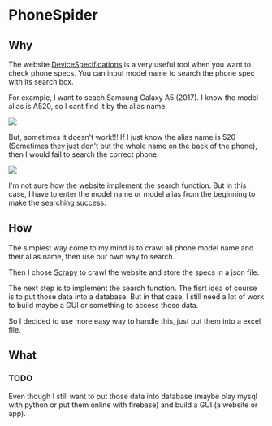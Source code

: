 # PhoneSpider
## Why
The website [DeviceSpecifications](https://www.devicespecifications.com/en) is a very useful tool when you want to check phone specs. You can input model name to search the phone spec with its search box.


For example, I want to seach Samsung Galaxy A5 (2017). I know the model alias is A520, so I cant find it by the alias name.


![](resources/specs_success.gif)


But, sometimes it doesn't work!!! If I just know the alias name is 520 (Sometimes they just don't put the whole name on the back of the phone), then I would fail to search the correct phone.


![](resources/specs_fail.gif)


I'm not sure how the website implement the search function. But in this case, I have to enter the model name or model alias from the beginning to make the searching success.


## How
The simplest way come to my mind is to crawl all phone model name and their alias name, then use our own way to search. 


Then I chose [Scrapy](https://github.com/scrapy/scrapy) to crawl the website and store the specs in a json file.


The next step is to implement the search function. The fisrt idea of course is to put those data into a database. But in that case, I still need a lot of work to build maybe a GUI or something to access those data.


So I decided to use more easy way to handle this, just put them into a excel file.


## What



### TODO
Even though I still want to put those data into database (maybe play mysql with python or put them online with firebase) and build a GUI (a website or app).
